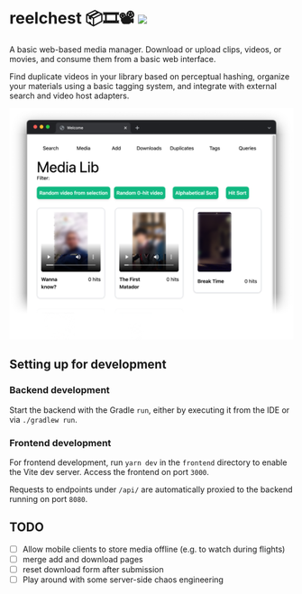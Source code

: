 # reelchest 📦🎞️📽️ ![](https://img.shields.io/badge/-in%20early%20development!-blueviolet)

A basic web-based media manager. Download or upload clips, videos, or movies, and consume them from a basic web
interface.

Find duplicate videos in your library based on perceptual hashing, organize your materials using a basic tagging system,
and integrate with external search and video host adapters.

![](screenshot.png)

## Setting up for development

### Backend development
Start the backend with the Gradle `run`, either by executing it from the IDE or via `./gradlew run`.

### Frontend development
For frontend development, run `yarn dev` in the `frontend` directory to enable the Vite dev server. Access the frontend on port `3000`.

Requests to endpoints under `/api/` are automatically proxied to the backend running on port `8080`.

## TODO

- [ ] Allow mobile clients to store media offline (e.g. to watch during flights)
- [ ] merge add and download pages
- [ ] reset download form after submission
- [ ] Play around with some server-side chaos engineering
